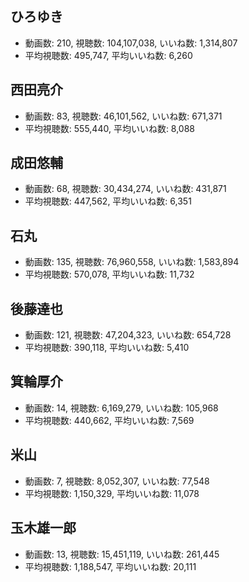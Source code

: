 ## ひろゆき

-   動画数: 210, 視聴数: 104,107,038, いいね数: 1,314,807
-   平均視聴数: 495,747, 平均いいね数: 6,260

## 西田亮介

-   動画数: 83, 視聴数: 46,101,562, いいね数: 671,371
-   平均視聴数: 555,440, 平均いいね数: 8,088

## 成田悠輔

-   動画数: 68, 視聴数: 30,434,274, いいね数: 431,871
-   平均視聴数: 447,562, 平均いいね数: 6,351

## 石丸

-   動画数: 135, 視聴数: 76,960,558, いいね数: 1,583,894
-   平均視聴数: 570,078, 平均いいね数: 11,732

## 後藤達也

-   動画数: 121, 視聴数: 47,204,323, いいね数: 654,728
-   平均視聴数: 390,118, 平均いいね数: 5,410

## 箕輪厚介

-   動画数: 14, 視聴数: 6,169,279, いいね数: 105,968
-   平均視聴数: 440,662, 平均いいね数: 7,569

## 米山

-   動画数: 7, 視聴数: 8,052,307, いいね数: 77,548
-   平均視聴数: 1,150,329, 平均いいね数: 11,078

## 玉木雄一郎

-   動画数: 13, 視聴数: 15,451,119, いいね数: 261,445
-   平均視聴数: 1,188,547, 平均いいね数: 20,111



